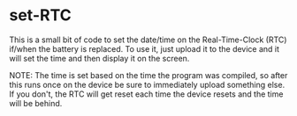 # set-RTC

This is a small bit of code to set the date/time on the Real-Time-Clock (RTC) if/when the battery is replaced.  To use it, just upload it to the device and it will set the time and then display it on the screen.

NOTE: The time is set based on the time the program was compiled, so after this runs once on the device be sure to immediately upload something else.  If you don't, the RTC will get reset each time the device resets and the time will be behind.
